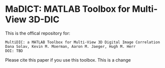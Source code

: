 # MaDICT: MATLAB Toolbox for Multi-View 3D-DIC

This is the offical repository for:

```
MultiDIC: a MATLAB Toolbox for Multi-View 3D Digital Image Correlation
Dana Solav, Kevin M. Moerman, Aaron M. Jaeger, Hugh M. Herr
DOI: TBD
```

Please cite this paper if you use this toolbox.
This is a change
